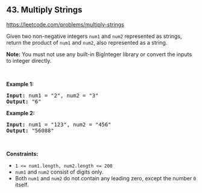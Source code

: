 ## 43. Multiply Strings

<https://leetcode.com/problems/multiply-strings>

<div class="px-5 pt-4"><div class="_1l1MA" data-track-load="qd_description_content"><p>Given two non-negative integers <code>num1</code> and <code>num2</code> represented as strings, return the product of <code>num1</code> and <code>num2</code>, also represented as a string.</p>

<p><strong>Note:</strong>&nbsp;You must not use any built-in BigInteger library or convert the inputs to integer directly.</p>

<p>&nbsp;</p>
<p><strong class="example">Example 1:</strong></p>
<pre><strong>Input:</strong> num1 = "2", num2 = "3"
<strong>Output:</strong> "6"
</pre><p><strong class="example">Example 2:</strong></p>
<pre><strong>Input:</strong> num1 = "123", num2 = "456"
<strong>Output:</strong> "56088"
</pre>
<p>&nbsp;</p>
<p><strong>Constraints:</strong></p>

<ul>
 <li><code>1 &lt;= num1.length, num2.length &lt;= 200</code></li>
 <li><code>num1</code> and <code>num2</code> consist of digits only.</li>
 <li>Both <code>num1</code> and <code>num2</code>&nbsp;do not contain any leading zero, except the number <code>0</code> itself.</li>
</ul>
</div></div>
